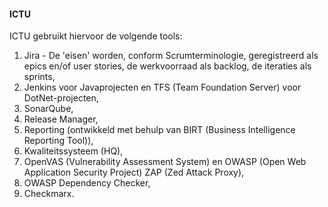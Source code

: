 #### ICTU

ICTU gebruikt hiervoor de volgende tools:

1. Jira - De 'eisen' worden, conform Scrumterminologie, geregistreerd als epics en/of user stories, de werkvoorraad als backlog, de iteraties als sprints,
2. Jenkins voor Javaprojecten en TFS (Team Foundation Server) voor DotNet-projecten,
3. SonarQube,
4. Release Manager,
5. Reporting (ontwikkeld met behulp van BIRT (Business Intelligence Reporting Tool)),
6. Kwaliteitssysteem (HQ),
7. OpenVAS (Vulnerability Assessment System) en OWASP (Open Web Application Security Project) ZAP (Zed Attack Proxy),
8. OWASP Dependency Checker,
9. Checkmarx.

